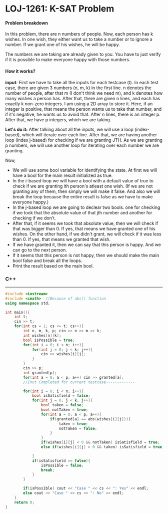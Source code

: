 
# LOJ-1261: K-SAT Problem

#### Problem breakdown
In this problem, there are n numbers of people. Now, each person has k wishes. In one wish, they either want us to take a number or to ignore a number. If we grant one of his wishes, he will be happy.

The numbers we are taking are already given to you. You have to just verify if it is possible to make everyone happy with those numbers.

#### How it works?
**input**: First we have to take all the inputs for each testcase (t).
In each test case, there are given 3 numbers (n, m, k) in the first line. n denotes the number of people, after that m (I don't think we need m), and k denotes how many wishes a person has. After that, there are given n lines, and each has exactly k non-zero integers. I am using a 2D array to store it. Here, if an integer is positive, that means the person wants us to take that number, and if it's negative, he wants us to avoid that. After n lines, there is an integer p. After that, we have p integers, which we are taking.

**Let's do it:** After talking about all the inputs, we will use a loop (index-based), which will iterate over each line. After that, we are having another loop (index j-based) for checking if we are granting JTH. As we are granting p numbers, we will use another loop for iterating over each number we are granting.

Now,

- We will use some bool variable for identifying the state. At first we will have a bool for the main result initialized as true.
- In the i-based loop we will have a bool with a default value of true to check if we are granting ith person's atleast one wish. (If we are not granting any of them, then simply we will make it false. And also we will break the loop because the entire result is false as we have to make everyone happy.)
- In the j-based loop we are going to declear two bools. one for checking if we took that the absolute value of that jth number and another for checking if we don't.
- After that, if it seems we took that absolute value, then we will check if that was bigger than 0. If yes, that means we have granted one of his wishes. On the other hand, if we didn't grant, we will check if it was less than 0. If yes, that means we granted that wish.
- If we have granted it, then we can say that this person is happy. And we can go to the next person.
- If it seems that this person is not happy, then we should make the main bool false and break all the loops.
- Print the result based on the main bool.

### C++
-----
```cpp
#include <iostream>
#include <cmath>  //Because of abs() function
using namespace std;

int main(){
    int t;
    cin >> t;
    for(int cs = 1; cs <= t; cs++){
        int n, m, k, p; cin >> n >> m >> k;
        int wishes[n][k];
        bool isPossible = true;
        for(int i = 0; i < n; i++){
            for(int j = 0; j < k; j++){
                cin >> wishes[i][j];
            }
        }
        cin >> p;
        int granted[p];
        for(int a = 0; a < p; a++) cin >> granted[a];
        //Inut Completed for current testcase-------------

        for(int i = 0; i < n; i++){
            bool isSatisfield = false;
            for(int j = 0; j < k; j++){
                bool taken = false;
                bool notTaken = true;
                for(int a = 0; a < p; a++){
                    if(granted[a] == abs(wishes[i][j])){
                        taken = true;
                        notTaken = false;
                    }
                }
                if(wishes[i][j] < 0 && notTaken) isSatisfield = true;
                else if(wishes[i][j] > 0 && taken) isSatisfield = true;

            }
            if(isSatisfield == false){
                isPossible = false;
                break;
            }
        }

        if(isPossible) cout << "Case " << cs << ": Yes" << endl;
        else cout << "Case " << cs << ": No" << endl;
    }
    return 0;
}
```
